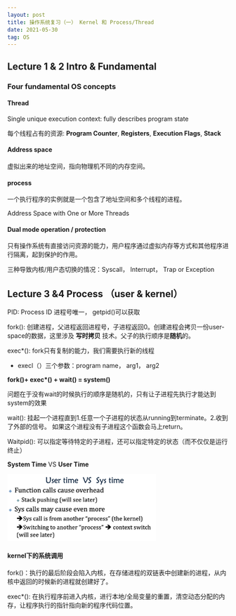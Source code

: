 ```yaml
---
layout: post
title: 操作系统复习（一） Kernel 和 Process/Thread
date: 2021-05-30
tag: OS
---
```


## Lecture 1 & 2 Intro & Fundamental

### Four fundamental OS concepts

#### Thread

Single unique execution context: fully describes program state

每个线程占有的资源: **Program Counter**, **Registers**, **Execution Flags**, **Stack**

#### Address space

虚拟出来的地址空间，指向物理机不同的内存空间。

#### process

一个执行程序的实例就是一个包含了地址空间和多个线程的进程。

Address Space with One or More Threads

#### Dual mode operation / protection

只有操作系统有直接访问资源的能力，用户程序通过虚拟内存等方式和其他程序进行隔离，起到保护的作用。

三种导致内核/用户态切换的情况：Syscall， Interrupt， Trap or Exception

## Lecture 3 &4 Process （user & kernel）

PID: Process ID 进程号唯一， getpid()可以获取

fork(): 创建进程，父进程返回进程号，子进程返回0。创建进程会拷贝一份user-space的数据，这里涉及 **写时拷贝** 技术。父子的执行顺序是**随机**的。

exec*(): fork只有复制的能力，我们需要执行新的线程

* execl（）三个参数：program name， arg1， arg2

**fork()+ exec\*() + wait() = system()**

问题在于没有wait的时候执行的顺序是随机的，只有让子进程先执行才能达到system的效果

wait(): 挂起一个进程直到1.任意一个子进程的状态从running到terminate。2.收到了外部的信号。 如果这个进程没有子进程这个函数会马上return。

Waitpid(): 可以指定等待特定的子进程，还可以指定特定的状态（而不仅仅是运行终止）

**System Time** VS **User Time**

<img src="/images/posts/os-review/image-20210409093948912.png" alt="image-20210409093948912" style="zoom: 33%;" />

#### kernel下的系统调用

fork()：执行的最后阶段会陷入内核，在存储进程的双链表中创建新的进程，从内核中返回的时候新的进程就创建好了。

exec*(): 在执行程序前进入内核，进行本地/全局变量的重置，清空动态分配的内存，让程序执行的指针指向新的程序代码位置。

